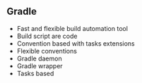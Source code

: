 ## Gradle

- Fast and flexible build automation tool
- Build script are code
- Convention based with tasks extensions
- Flexible conventions
- Gradle daemon
- Gradle wrapper
- Tasks based
